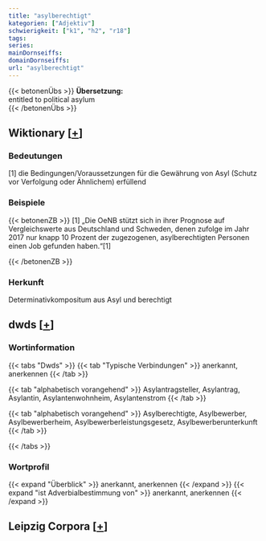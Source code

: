 ```yaml
---
title: "asylberechtigt"
kategorien: ["Adjektiv"]
schwierigkeit: ["k1", "h2", "r18"]
tags:
series:
mainDornseiffs:
domainDornseiffs:
url: "asylberechtigt"
---
```


{{< betonenÜbs >}}
**Übersetzung:**  
entitled to political asylum  
{{< /betonenÜbs >}}

## Wiktionary [[+](https://de.wiktionary.org/wiki/asylberechtigt)]

### Bedeutungen
[1] die Bedingungen/Voraussetzungen für die Gewährung von Asyl (Schutz vor Verfolgung oder Ähnlichem) erfüllend  

### Beispiele
{{< betonenZB >}}
[1] „Die OeNB stützt sich in ihrer Prognose auf Vergleichswerte aus Deutschland und Schweden, denen zufolge im Jahr 2017 nur knapp 10 Prozent der zugezogenen, asylberechtigten Personen einen Job gefunden haben.“[1]  

{{< /betonenZB >}}
### Herkunft
Determinativkompositum aus Asyl und berechtigt  



## dwds [[+](https://www.dwds.de/wb/asylberechtigt)]

### Wortinformation
{{< tabs "Dwds" >}}
{{< tab "Typische Verbindungen" >}}
anerkannt, anerkennen
{{< /tab >}}

{{< tab "alphabetisch vorangehend" >}}
Asylantragsteller, Asylantrag, Asylantin, Asylantenwohnheim, Asylantenstrom
{{< /tab >}}

{{< tab "alphabetisch vorangehend" >}}
Asylberechtigte, Asylbewerber, Asylbewerberheim, Asylbewerberleistungsgesetz, Asylbewerberunterkunft
{{< /tab >}}

{{< /tabs >}}

### Wortprofil
{{< expand "Überblick" >}} anerkannt, anerkennen {{< /expand >}}
{{< expand "ist Adverbialbestimmung von" >}} anerkannt, anerkennen {{< /expand >}}

## Leipzig Corpora [[+](https://corpora.uni-leipzig.de/en/res?word=asylberechtigt&corpusId=deu_newscrawl-public_2018)]

